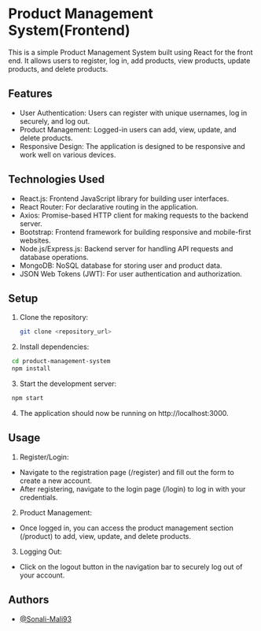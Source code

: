# Product Management System(Frontend)

This is a simple Product Management System built using React for the front end. It allows users to register, log in, add products, view products, update products, and delete products.

## Features

- User Authentication: Users can register with unique usernames, log in securely, and log out.
- Product Management: Logged-in users can add, view, update, and delete products.
- Responsive Design: The application is designed to be responsive and work well on various devices.

## Technologies Used

- React.js: Frontend JavaScript library for building user interfaces.
- React Router: For declarative routing in the application.
- Axios: Promise-based HTTP client for making requests to the backend server.
- Bootstrap: Frontend framework for building responsive and mobile-first websites.
- Node.js/Express.js: Backend server for handling API requests and database operations.
- MongoDB: NoSQL database for storing user and product data.
- JSON Web Tokens (JWT): For user authentication and authorization.

## Setup

1. Clone the repository:

   ```bash
   git clone <repository_url>
    ```
2. Install dependencies:
```bash
 cd product-management-system
 npm install
```

3. Start the development server:

```bash
 npm start

```
4. The application should now be running on http://localhost:3000.

## Usage

1. Register/Login:

- Navigate to the registration page (/register) and fill out the form to create a new account.
- After registering, navigate to the login page (/login) to log in with your credentials.

2. Product Management:
- Once logged in, you can access the product management section (/product) to add, view, update, and delete products.


3. Logging Out:

- Click on the logout button in the navigation bar to securely log out of your account.

## Authors

- [@Sonali-Mali93](https://github.com/Sonali-Mali93)

